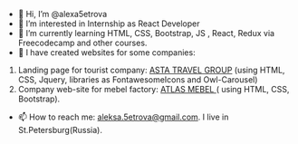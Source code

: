 - 👋 Hi, I’m @alexa5etrova
- 👀 I’m interested in Internship as React Developer
- 🌱 I’m currently learning HTML, CSS, Bootstrap, JS , React, Redux via Freecodecamp and other courses.
- 💞️ I have created websites for some companies: 
1. Landing page for tourist company: [ASTA TRAVEL GROUP](asta-spb.ru) (using HTML, CSS, Jquery, libraries as FontawesomeIcons and Owl-Carousel)
1. Company web-site for mebel factory: [ATLAS MEBEL ](atlas-meb.ru) ( using HTML, CSS, Bootstrap).

- 📫 How to reach me: aleksa.5etrova@gmail.com. I live in St.Petersburg(Russia).

<!---
alexa5etrova/alexa5etrova is a ✨ special ✨ repository because its `README.md` (this file) appears on your GitHub profile.
You can click the Preview link to take a look at your changes.
--->
